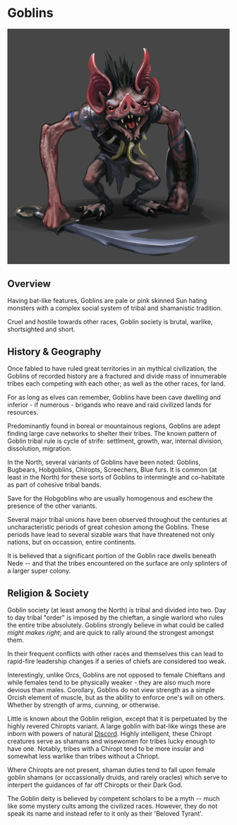 # Goblins 

![Nede Goblin](/src/goblin.jpg "Nede Goblin")

## Overview

Having bat-like features, Goblins are pale or pink skinned Sun hating monsters with a complex social system of tribal and shamanistic tradition. 

Cruel and hostile towards other races, Goblin society is brutal, warlike, shortsighted and short. 

## History & Geography

Once fabled to have ruled great territories in an mythical civilization, the Goblins of recorded history are a fractured and divide mass of innumerable tribes each competing with each other; as well as the other races, for land. 

For as long as elves can remember, Goblins have been cave dwelling and inferior - if numerous - brigands who reave and raid civilized lands for resources. 

Predominantly found in boreal or mountainous regions, Goblins are adept finding large cave networks to shelter their tribes. The known pattern of Goblin tribal rule is cycle of strife: settlment, growth, war, internal division, dissolution, migration. 

In the North, several variants of Goblins have been noted: Goblins, Bugbears, Hobgoblins, Chiropts, Screechers, Blue furs. It is common (at least in the North) for these sorts of Goblins to intermingle and co-habitate as part of cohesive tribal bands. 

Save for the Hobgoblins who are usually homogenous and eschew the presence of the other variants. 

Several major tribal unions have been observed throughout the centuries at uncharacteristic periods of great cohesion among the Goblins. These periods have lead to several sizable wars that have threatened not only nations, but on occassion, entire continents. 

It is believed that a significant portion of the Goblin race dwells beneath Nede -- and that the tribes encountered on the surface are only splinters of a larger super colony. 

## Religion & Society

Goblin society (at least among the North) is tribal and divided into two. Day to day tribal "order" is imposed by the chieftan, a single warlord who rules the entire tribe absolutely. Goblins strongly believe in what could be called *might makes right*; and are quick to rally around the strongest amongst them. 

In their frequent conflicts with other races and themselves this can lead to rapid-fire leadership changes if a series of chiefs are considered too weak. 

Interestingly, unlike Orcs, Goblins are not opposed to female Chieftans and while females tend to be physically weaker - they are also much more devious than males. Corollary, Goblins do not view strength as a simple Orcish element of muscle, but as the ability to enforce one's will on others. Whether by strength of arms, cunning, or otherwise. 

Little is known about the Goblin religion, except that it is perpetuated by the highly revered Chiropts variant. A large goblin with bat-like wings these are inborn with powers of natural [Discord](/wiki/Magic/MagicKinds.yaml "Discord"). Highly intelligent, these Chiropt creatures serve as shamans and wisewomen for tribes lucky enough to have one. Notably, tribes with a Chiropt tend to be more insular and somewhat less warlike than tribes without a Chriopt. 

Where Chiropts are not present, shaman duties tend to fall upon female goblin shamans (or occassionally druids, and rarely oracles) which serve to interpert the guidances of far off Chiropts or their Dark God. 

The Goblin deity is believed by competent scholars to be a myth -- much like some mystery cults among the civilized races. However, they do not speak its name and instead refer to it only as their 'Beloved Tyrant'. 

